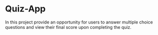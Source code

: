 # Quiz-App
In this project provide an opportunity for users to answer multiple choice questions and view their final score upon completing the quiz.
